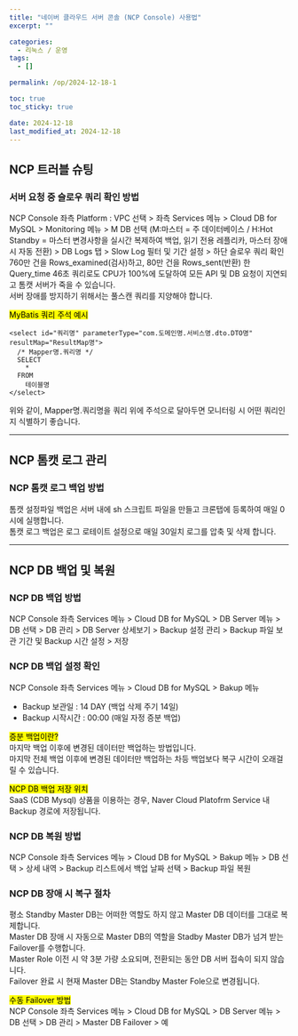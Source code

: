 ```yaml
---
title: "네이버 클라우드 서버 콘솔 (NCP Console) 사용법"
excerpt: ""

categories:
  - 리눅스 / 운영
tags:
  - []

permalink: /op/2024-12-18-1

toc: true
toc_sticky: true

date: 2024-12-18
last_modified_at: 2024-12-18
---
```


## NCP 트러블 슈팅

### 서버 요청 중 슬로우 쿼리 확인 방법
NCP Console 좌측 Platform : VPC 선택 > 좌측 Services 메뉴 > Cloud DB for MySQL > Monitoring 메뉴 > M DB 선택 (M:마스터 = 주 데이터베이스 / H:Hot Standby = 마스터 변경사항을 실시간 복제하여 백업, 읽기 전용 레플리카, 마스터 장애 시 자동 전환) > DB Logs 탭 > Slow Log 필터 및 기간 설정 > 하단 슬로우 쿼리 확인  
760만 건을 Rows_examined(검사)하고, 80만 건을 Rows_sent(반환) 한 Query_time 46초 쿼리로도 CPU가 100%에 도달하여 모든 API 및 DB 요청이 지연되고 톰캣 서버가 죽을 수 있습니다.  
서버 장애를 방지하기 위해서는 풀스캔 쿼리를 지양해야 합니다.

<mark>MyBatis 쿼리 주석 예시</mark>
```
<select id="쿼리명" parameterType="com.도메인명.서비스명.dto.DTO명" resultMap="ResultMap명">
  /* Mapper명.쿼리명 */
  SELECT
    *
  FROM
    테이블명
</select>
```
위와 같이, Mapper명.쿼리명을 쿼리 위에 주석으로 달아두면 모니터링 시 어떤 쿼리인지 식별하기 좋습니다.

---

## NCP 톰캣 로그 관리

### NCP 톰캣 로그 백업 방법
톰캣 설정파일 백업은 서버 내에 sh 스크립트 파일을 만들고 크론탭에 등록하여 매일 0시에 실행합니다.  
톰캣 로그 백업은 로그 로테이트 설정으로 매일 30일치 로그를 압축 및 삭제 합니다.

---

## NCP DB 백업 및 복원

### NCP DB 백업 방법
NCP Console 좌측 Services 메뉴 > Cloud DB for MySQL > DB Server 메뉴 > DB 선택 > DB 관리 > DB Server 상세보기 > Backup 설정 관리 > Backup 파일 보관 기간 및 Backup 시간 설정 > 저장  

### NCP DB 백업 설정 확인
NCP Console 좌측 Services 메뉴 > Cloud DB for MySQL > Bakup 메뉴  
- Backup 보관일 : 14 DAY (백업 삭제 주기 14일)
- Backup 시작시간 : 00:00 (매일 자정 증분 백업)

<mark>증분 백업이란?</mark>  
마지막 백업 이후에 변경된 데이터만 백업하는 방법입니다.  
마지막 전체 백업 이후에 변경된 데이터만 백업하는 차등 백업보다 복구 시간이 오래걸릴 수 있습니다.

<mark>NCP DB 백업 저장 위치</mark>  
SaaS (CDB Mysql) 상품을 이용하는 경우, Naver Cloud Platofrm Service 내 Backup 경로에 저장됩니다.

### NCP DB 복원 방법
NCP Console 좌측 Services 메뉴 > Cloud DB for MySQL > Bakup 메뉴 > DB 선택 > 상세 내역 > Backup 리스트에서 백업 날짜 선택 > Backup 파일 복원

### NCP DB 장애 시 복구 절차
평소 Standby Master DB는 어떠한 역할도 하지 않고 Master DB 데이터를 그대로 복제합니다.  
Master DB 장애 시 자동으로 Master DB의 역할을 Stadby Master DB가 넘겨 받는 Failover를 수행합니다.  
Master Role 이전 시 약 3분 가량 소요되며, 전환되는 동안 DB 서버 접속이 되지 않습니다.  
Failover 완료 시 현재 Master DB는 Standby Master Fole으로 변경됩니다.

<mark>수동 Failover 방법</mark>  
NCP Console 좌측 Services 메뉴 > Cloud DB for MySQL > DB Server 메뉴 > DB 선택 > DB 관리 > Master DB Failover > 예

